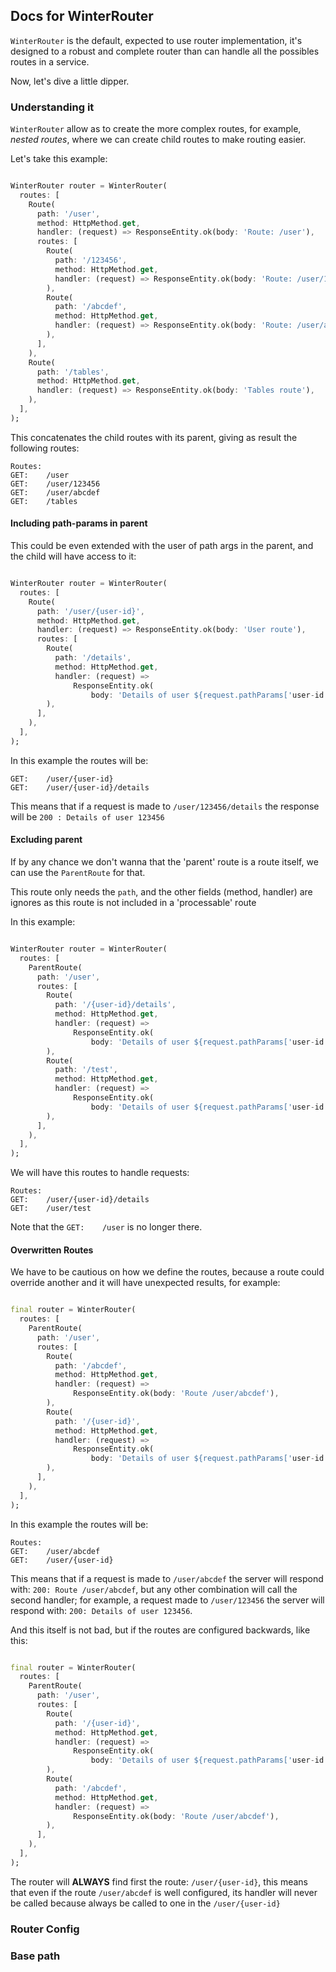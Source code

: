 ## Docs for WinterRouter

`WinterRouter` is the default, expected to use router implementation, it's designed to a robust and complete router than
can handle all the possibles routes in a service.

Now, let's dive a little dipper.

### Understanding it

`WinterRouter` allow as to create the more complex routes, for example, *nested routes*, where we can create child
routes to make routing easier.

Let's take this example:

```dart

WinterRouter router = WinterRouter(
  routes: [
    Route(
      path: '/user',
      method: HttpMethod.get,
      handler: (request) => ResponseEntity.ok(body: 'Route: /user'),
      routes: [
        Route(
          path: '/123456',
          method: HttpMethod.get,
          handler: (request) => ResponseEntity.ok(body: 'Route: /user/123456'),
        ),
        Route(
          path: '/abcdef',
          method: HttpMethod.get,
          handler: (request) => ResponseEntity.ok(body: 'Route: /user/abcdef'),
        ),
      ],
    ),
    Route(
      path: '/tables',
      method: HttpMethod.get,
      handler: (request) => ResponseEntity.ok(body: 'Tables route'),
    ),
  ],
);
```

This concatenates the child routes with its parent, giving as result the following routes:

```
Routes:
GET:    /user
GET:    /user/123456
GET:    /user/abcdef
GET:    /tables
```

#### Including path-params in parent

This could be even extended with the user of path args in the parent, and the child will have access to it:

```dart

WinterRouter router = WinterRouter(
  routes: [
    Route(
      path: '/user/{user-id}',
      method: HttpMethod.get,
      handler: (request) => ResponseEntity.ok(body: 'User route'),
      routes: [
        Route(
          path: '/details',
          method: HttpMethod.get,
          handler: (request) =>
              ResponseEntity.ok(
                  body: 'Details of user ${request.pathParams['user-id']}'),
        ),
      ],
    ),
  ],
);
```

In this example the routes will be:

```
GET:    /user/{user-id}
GET:    /user/{user-id}/details
```

This means that if a request is made to `/user/123456/details` the response will be `200 : Details of user 123456`

#### Excluding parent

If by any chance we don't wanna that the 'parent' route is a route itself, we can use the `ParentRoute` for that.

This route only needs the `path`, and the other fields (method, handler) are ignores as this route is not included in
a 'processable' route

In this example:

```dart

WinterRouter router = WinterRouter(
  routes: [
    ParentRoute(
      path: '/user',
      routes: [
        Route(
          path: '/{user-id}/details',
          method: HttpMethod.get,
          handler: (request) =>
              ResponseEntity.ok(
                  body: 'Details of user ${request.pathParams['user-id']}'),
        ),
        Route(
          path: '/test',
          method: HttpMethod.get,
          handler: (request) =>
              ResponseEntity.ok(
                  body: 'Details of user ${request.pathParams['user-id']}'),
        ),
      ],
    ),
  ],
);
```

We will have this routes to handle requests:

```
Routes:
GET:    /user/{user-id}/details
GET:    /user/test
```

Note that the `GET:    /user` is no longer there.

#### Overwritten Routes

We have to be cautious on how we define the routes, because a route could override another and it will have unexpected
results, for example:

```dart

final router = WinterRouter(
  routes: [
    ParentRoute(
      path: '/user',
      routes: [
        Route(
          path: '/abcdef',
          method: HttpMethod.get,
          handler: (request) =>
              ResponseEntity.ok(body: 'Route /user/abcdef'),
        ),
        Route(
          path: '/{user-id}',
          method: HttpMethod.get,
          handler: (request) =>
              ResponseEntity.ok(
                  body: 'Details of user ${request.pathParams['user-id']}'),
        ),
      ],
    ),
  ],
);
```

In this example the routes will be:

```
Routes:
GET:    /user/abcdef
GET:    /user/{user-id}
```

This means that if a request is made to `/user/abcdef` the server will respond with: `200: Route /user/abcdef`, but any other
combination will call the second handler; for example, a request made to `/user/123456` the server will respond
with: `200: Details of user 123456`.

And this itself is not bad, but if the routes are configured backwards, like this:

```dart

final router = WinterRouter(
  routes: [
    ParentRoute(
      path: '/user',
      routes: [
        Route(
          path: '/{user-id}',
          method: HttpMethod.get,
          handler: (request) =>
              ResponseEntity.ok(
                  body: 'Details of user ${request.pathParams['user-id']}'),
        ),
        Route(
          path: '/abcdef',
          method: HttpMethod.get,
          handler: (request) =>
              ResponseEntity.ok(body: 'Route /user/abcdef'),
        ),
      ],
    ),
  ],
);
```

The router will **ALWAYS** find first the route: `/user/{user-id}`, this means that even if the route `/user/abcdef` is
well configured, its handler will never be called because always be called to one in the `/user/{user-id}`

### Router Config

### Base path